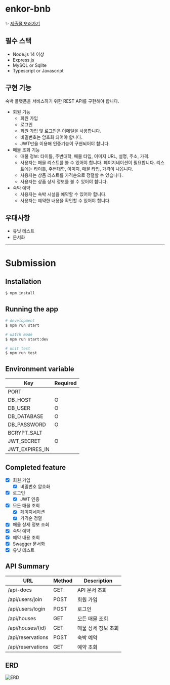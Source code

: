 # enkor-bnb

✨ [제출물 보러가기](#submission)

## 필수 스택

- Node.js 14 이상
- Express.js
- MySQL or Sqlite
- Typescript or Javascript

## 구현 기능

숙박 플랫폼을 서비스하기 위한 REST API를 구현해야 합니다.

- 회원 기능
  - 회원 가입
  - 로그인
  - 회원 가입 및 로그인은 이메일을 사용합니다.
  - 비밀번호는 암호화 되어야 합니다.
  - JWT만을 이용해 인증기능이 구현되어야 합니다.
- 매물 조회 기능
  - 매물 정보: 타이틀, 주변대학, 매물 타입, 이미지 URL, 설명, 주소, 가격.
  - 사용자는 매물 리스트를 볼 수 있어야 합니다. 페이지네이션이 필요합니다. 리스트에는 타이틀, 주변대학, 이미지, 매물 타입, 가격이 나옵니다.
  - 사용자는 상품 리스트를 가격순으로 정렬할 수 있습니다.
  - 사용자는 상품 상세 정보를 볼 수 있어야 합니다.
- 숙박 예약
  - 사용자는 숙박 시설을 예약할 수 있어야 합니다.
  - 사용자는 예약한 내용을 확인할 수 있어야 합니다.

## 우대사항

- 유닛 테스트
- 문서화

---

# Submission

## Installation

```bash
$ npm install
```

## Running the app

```bash
# development
$ npm run start

# watch mode
$ npm run start:dev

# unit test
$ npm run test
```

## Environment variable

| Key            | Required |
| -------------- | -------- |
| PORT           |          |
| DB_HOST        | O        |
| DB_USER        | O        |
| DB_DATABASE    | O        |
| DB_PASSWORD    | O        |
| BCRYPT_SALT    |          |
| JWT_SECRET     | O        |
| JWT_EXPIRES_IN |          |

## Completed feature

- [x] 회원 가입
  - [x] 비밀번호 암호화
- [x] 로그인
  - [x] JWT 인증
- [x] 모든 매물 조회
  - [x] 페이지네이션
  - [x] 가격순 정렬
- [x] 매물 상세 정보 조회
- [x] 숙박 예약
- [x] 예약 내용 조회
- [x] Swagger 문서화
- [x] 유닛 테스트

## API Summary

| URL            | Method | Description |
| -------------- | ------ | ----------- |
| /api-docs | GET | API 문서 조회 |
| /api/users/join | POST | 회원 가입 |
| /api/users/login | POST | 로그인 |
| /api/houses | GET | 모든 매물 조회 |
| /api/houses/{id} | GET | 매물 상세 정보 조회 |
| /api/reservations | POST | 숙박 예약 |
| /api/reservations | GET | 예약 조회 |

## ERD

![ERD](https://user-images.githubusercontent.com/76666857/142267089-6d63da44-486b-4918-9484-a84be610027e.png)
